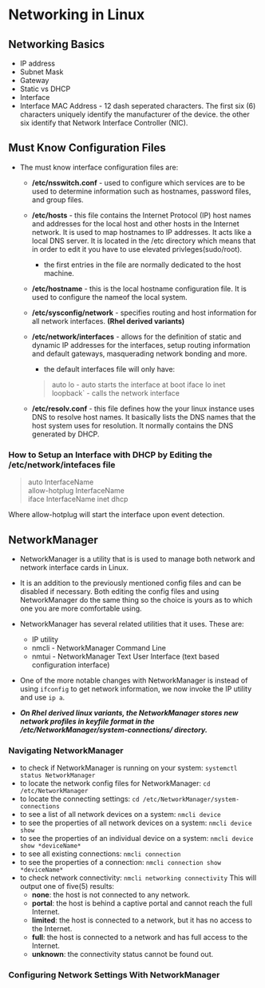 # **Networking in Linux**

## Networking Basics

- IP address
- Subnet Mask
- Gateway
- Static vs DHCP
- Interface
- Interface MAC Address - 12 dash seperated characters.  The first six (6) characters uniquely identify the manufacturer of the device.  the other six identify that Network Interface Controller (NIC).

## Must Know Configuration Files

- The must know interface configuration files are:
  - **/etc/nsswitch.conf** -  used to configure which services are to be used to determine information such as hostnames, password files, and group files.
  - **/etc/hosts** - this file contains the Internet Protocol (IP) host names and addresses for the local host and other hosts in the Internet network.  It is used to map hostnames to IP addresses.  It acts like a local DNS server.  It is located in the /etc directory which means that in order to edit it you have to use elevated privleges(sudo/root).
    - the first entries in the file are normally dedicated to the host machine.
  - **/etc/hostname** - this is the local hostname configuration file.  It is used to configure the nameof the local system.
  - **/etc/sysconfig/network** - specifies routing and host information for all network interfaces. **(Rhel derived variants)**
  - **/etc/network/interfaces** - allows for the definition of static and dynamic IP addresses for the interfaces, setup routing information and default gateways, masquerading network bonding and more.
    - the default interfaces file will only have:

    > auto lo - auto starts the interface at boot
    > iface lo inet loopback` - calls the network interface

  - **/etc/resolv.conf** - this file defines how the your linux instance uses DNS to resolve host names.  It basically lists the DNS names that the host system uses for resolution.  It normally contains the DNS generated by DHCP.

### How to Setup an Interface with DHCP by Editing the /etc/network/intefaces file

> auto InterfaceName  
> allow-hotplug InterfaceName  
> iface InterfaceName inet dhcp  

  Where allow-hotplug will start the interface upon event detection.

## NetworkManager

- NetworkManager is a utility that is is used to manage both network and network interface cards in Linux.
- It is an addition to the previously mentioned config files and can be disabled if necessary.  Both editing the config files and using NetworkManager do the same thing so the choice is yours as to which one you are more comfortable using.
- NetworkManager has several related utilities that it uses.  These are:

  - IP utility
  - nmcli - NetworkManager Command Line
  - nmtui - NetworkManager Text User Interface (text based configuration interface)

- One of the more notable changes with NetworkManager is instead of using `ifconfig` to get network information, we now invoke the IP utility and use `ip a`.
- ***On Rhel derived linux variants, the NetworkManager stores new network profiles in keyfile format in the /etc/NetworkManager/system-connections/ directory.***

### Navigating NetworkManager

- to check if NetworkManager is running on your system: `systemctl status NetworkManager`
- to locate the network config files for NetworkManager: `cd /etc/NetworkManager`
- to locate the connecting settings: `cd /etc/NetworkManager/system-connections`
- to see a list of all network devices on a system: `nmcli device`
- to see the properties of all network devices on a system: `nmcli device show`
- to see the properties of an individual device on a system: `nmcli device show *deviceName*`
- to see all existing connections: `nmcli connection`
- to see the properties of a connection: `nmcli connection show *deviceName*`
- to check network connectivity: `nmcli networking connectivity`
  This will output one of five(5) results:
  - **none**: the host is not connected to any network.
  - **portal**: the host is behind a captive portal and cannot reach the full Internet.
  - **limited**: the host is connected to a network, but it has no access to the Internet.
  - **full**: the host is connected to a network and has full access to the Internet.
  - **unknown**: the connectivity status cannot be found out.

### Configuring Network Settings With NetworkManager

